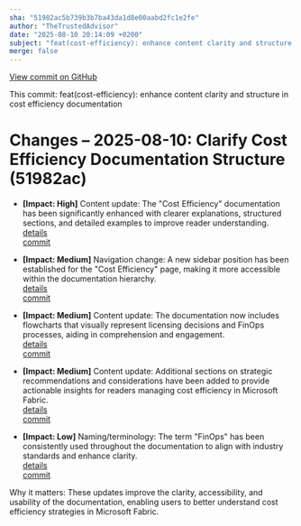 ```yaml
---
sha: "51982ac5b739b3b7ba43da1d8e00aabd2fc1e2fe"
author: "TheTrustedAdvisor"
date: "2025-08-10 20:14:09 +0200"
subject: "feat(cost-efficiency): enhance content clarity and structure in cost efficiency documentation"
merge: false
---
```


[View commit on GitHub](https://github.com/TheTrustedAdvisor/FabricAdoptionFramework/commit/51982ac5b739b3b7ba43da1d8e00aabd2fc1e2fe)

This commit: feat(cost-efficiency): enhance content clarity and structure in cost efficiency documentation

# Changes – 2025-08-10: Clarify Cost Efficiency Documentation Structure (51982ac)

- **[Impact: High]** Content update: The "Cost Efficiency" documentation has been significantly enhanced with clearer explanations, structured sections, and detailed examples to improve reader understanding.  
   [details](/docs/about/changes/2025-08-10-cost-efficiency)  
   [commit](https://github.com/TheTrustedAdvisor/FabricAdoptionFramework/commit/51982ac5b739b3b7ba43da1d8e00aabd2fc1e2fe)

- **[Impact: Medium]** Navigation change: A new sidebar position has been established for the "Cost Efficiency" page, making it more accessible within the documentation hierarchy.  
   [details](/docs/about/changes/2025-08-10-cost-efficiency)  
   [commit](https://github.com/TheTrustedAdvisor/FabricAdoptionFramework/commit/51982ac5b739b3b7ba43da1d8e00aabd2fc1e2fe)

- **[Impact: Medium]** Content update: The documentation now includes flowcharts that visually represent licensing decisions and FinOps processes, aiding in comprehension and engagement.  
   [details](/docs/about/changes/2025-08-10-cost-efficiency)  
   [commit](https://github.com/TheTrustedAdvisor/FabricAdoptionFramework/commit/51982ac5b739b3b7ba43da1d8e00aabd2fc1e2fe)

- **[Impact: Medium]** Content update: Additional sections on strategic recommendations and considerations have been added to provide actionable insights for readers managing cost efficiency in Microsoft Fabric.  
   [details](/docs/about/changes/2025-08-10-cost-efficiency)  
   [commit](https://github.com/TheTrustedAdvisor/FabricAdoptionFramework/commit/51982ac5b739b3b7ba43da1d8e00aabd2fc1e2fe)

- **[Impact: Low]** Naming/terminology: The term "FinOps" has been consistently used throughout the documentation to align with industry standards and enhance clarity.  
   [details](/docs/about/changes/2025-08-10-cost-efficiency)  
   [commit](https://github.com/TheTrustedAdvisor/FabricAdoptionFramework/commit/51982ac5b739b3b7ba43da1d8e00aabd2fc1e2fe)

Why it matters: These updates improve the clarity, accessibility, and usability of the documentation, enabling users to better understand cost efficiency strategies in Microsoft Fabric.
